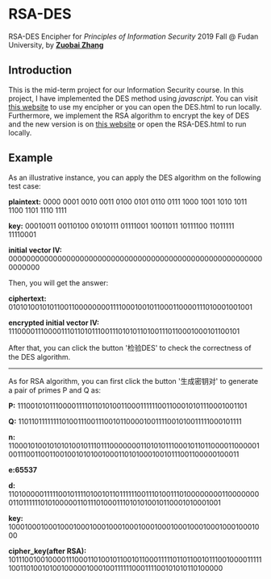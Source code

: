 # RSA-DES

RSA-DES Encipher for *Principles of Information Security* 2019 Fall @ Fudan University, by [**Zuobai Zhang**](<https://oxer11.github.io/>)

## Introduction

This is the mid-term project for our Information Security course. In this project, I have implemented the DES method using *javascript*. You can visit [this website](<https://oxer11.github.io/DES/>) to use my encipher or you can open the DES.html to run locally. Furthermore, we implement the RSA algorithm to encrypt the key of DES and the new version is on [this website](<https://oxer11.github.io/RSA-DES/>) or open the RSA-DES.html to run locally.

## Example
As an illustrative instance, you can apply the DES algorithm on the following test case:

**plaintext:** 0000 0001 0010 0011 0100 0101 0110 0111 1000 1001 1010 1011 1100 1101 1110 1111

**key:** 00010011 00110100 01010111 01111001 10011011 10111100 11011111 11110001

**initial vector IV:** 0000000000000000000000000000000000000000000000000000000000000000

Then, you will get the answer:

**ciphertext:** 0101010010101100110000000011110001001011000110000111010001001001

**encrypted initial vector IV:**
1110000111000011101101011100111010101101001110110001000101100101

After that, you can click the button '检验DES' to check the correctness of the DES algorithm.

------

As for RSA algorithm, you can first click the button '生成密钥对' to generate a pair of primes P and Q as:

**P:** 1110010101110000111101101010011000111111001100010101110001001101

**Q:** 1101101111111101001110011100101100001001111001010011111000101111

**n:**
11000101001010101001011101110000000110101011100010110110000110000010011100110011001001010100100011010100010010111001100000100011

**e:65537**

**d:**
110100000111110010111101001011011111100111010011101000000001100000000110111111010100000110111010001110101010010110001010001001

**key:**
1000100010001000100010001000100010001000100010001000100010001000

**cipher_key(after RSA):**
1011100100100001110001101001011001011000111110110110010111001000011111100110100101001000001000100111111000111100101010110100000




